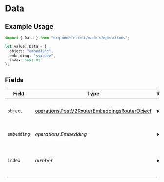 # Data

## Example Usage

```typescript
import { Data } from "orq-node-client/models/operations";

let value: Data = {
  object: "embedding",
  embedding: "<value>",
  index: 5691.01,
};
```

## Fields

| Field                                                                                                          | Type                                                                                                           | Required                                                                                                       | Description                                                                                                    |
| -------------------------------------------------------------------------------------------------------------- | -------------------------------------------------------------------------------------------------------------- | -------------------------------------------------------------------------------------------------------------- | -------------------------------------------------------------------------------------------------------------- |
| `object`                                                                                                       | [operations.PostV2RouterEmbeddingsRouterObject](../../models/operations/postv2routerembeddingsrouterobject.md) | :heavy_check_mark:                                                                                             | The object type, which is always "embedding".                                                                  |
| `embedding`                                                                                                    | *operations.Embedding*                                                                                         | :heavy_check_mark:                                                                                             | The embedding result.                                                                                          |
| `index`                                                                                                        | *number*                                                                                                       | :heavy_check_mark:                                                                                             | The index of the embedding in the list of embeddings.                                                          |